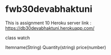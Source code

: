 # fwb30devabhaktuni
This is assignment 10
Heroku server link : https://db30devabhaktuni.herokuapp.com/

class watch

Itemname(String) Quantity(string) price(number)
